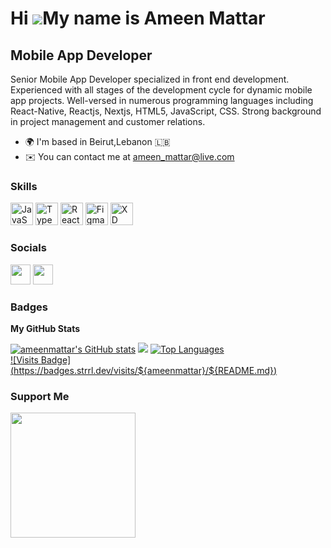 Hi ![](https://user-images.githubusercontent.com/18350557/176309783-0785949b-9127-417c-8b55-ab5a4333674e.gif)My name is Ameen Mattar 
====================================================================================================================================  

Mobile App Developer 
--------------------  
Senior Mobile App Developer specialized in front end development. Experienced with all stages of the development cycle for dynamic mobile app projects. Well-versed in numerous programming languages including React-Native, Reactjs, Nextjs, HTML5, JavaScript, CSS. Strong background in project management and customer relations.  
* 🌍  I'm based in Beirut,Lebanon 🇱🇧
* ✉️  You can contact me at [ameen\_mattar@live.com](mailto:ameen_mattar@live.com)

### Skills  

<p align="left"> <a href="https://developer.mozilla.org/en-US/docs/Web/JavaScript" target="_blank" rel="noreferrer"><img src="https://raw.githubusercontent.com/danielcranney/readme-generator/main/public/icons/skills/javascript-colored.svg" width="36" height="36" alt="JavaScript" /></a> <a href="https://www.typescriptlang.org/" target="_blank" rel="noreferrer"><img src="https://raw.githubusercontent.com/danielcranney/readme-generator/main/public/icons/skills/typescript-colored.svg" width="36" height="36" alt="TypeScript" /></a> <a href="https://reactjs.org/" target="_blank" rel="noreferrer"><img src="https://raw.githubusercontent.com/danielcranney/readme-generator/main/public/icons/skills/react-colored.svg" width="36" height="36" alt="React" /></a> <a href="https://www.figma.com/" target="_blank" rel="noreferrer"><img src="https://raw.githubusercontent.com/danielcranney/readme-generator/main/public/icons/skills/figma-colored.svg" width="36" height="36" alt="Figma" /></a> <a href="https://www.adobe.com/uk/products/xd.html" target="_blank" rel="noreferrer"><img src="https://raw.githubusercontent.com/danielcranney/readme-generator/main/public/icons/skills/xd-colored.svg" width="36" height="36" alt="XD" /></a> </p> 
 
 ### Socials
 
 <p align="left"> <a href="https://www.github.com/ameenmattar" target="_blank" rel="noreferrer"><img src="https://raw.githubusercontent.com/danielcranney/readme-generator/main/public/icons/socials/github.svg" width="32" height="32" /></a> <a href="https://www.linkedin.com/in/ameen-mattar-0ba279148" target="_blank" rel="noreferrer"><img src="https://raw.githubusercontent.com/danielcranney/readme-generator/main/public/icons/socials/linkedin.svg" width="32" height="32" /></a></p>

### Badges

<b>My GitHub Stats</b>

<a href="http://www.github.com/ameenmattar"><img src="https://github-readme-stats.vercel.app/api?username=ameenmattar&show_icons=true&hide=stars,contribs&count_private=true&title_color=22c55e&text_color=ffffff&icon_color=0891b2&bg_color=1e3a8a&hide_border=true&show_icons=true" alt="ameenmattar's GitHub stats" /></a>
<a href="http://www.github.com/ameenmattar"><img src="https://github-readme-streak-stats.herokuapp.com/?user=ameenmattar&stroke=ffffff&background=1e3a8a&ring=22c55e&fire=22c55e&currStreakNum=ffffff&currStreakLabel=22c55e&sideNums=ffffff&sideLabels=ffffff&dates=ffffff&hide_border=true" /></a>
<a href="https://github.com/ameenmattar" align="left"><img src="https://github-readme-stats.vercel.app/api/top-langs/?username=ameenmattar&langs_count=10&title_color=22c55e&text_color=ffffff&icon_color=0891b2&bg_color=1e3a8a&hide_border=true&locale=en&custom_title=Top%20%Languages" alt="Top Languages" /></a>
<br />
[![Visits Badge] (https://badges.strrl.dev/visits/${ameenmattar}/${README.md})](https://badges.strrl.dev)

### Support Me

<a href="https://www.buymeacoffee.com/ameenmattar"><img src="https://cdn.buymeacoffee.com/buttons/v2/default-yellow.png" width="200" /></a>
